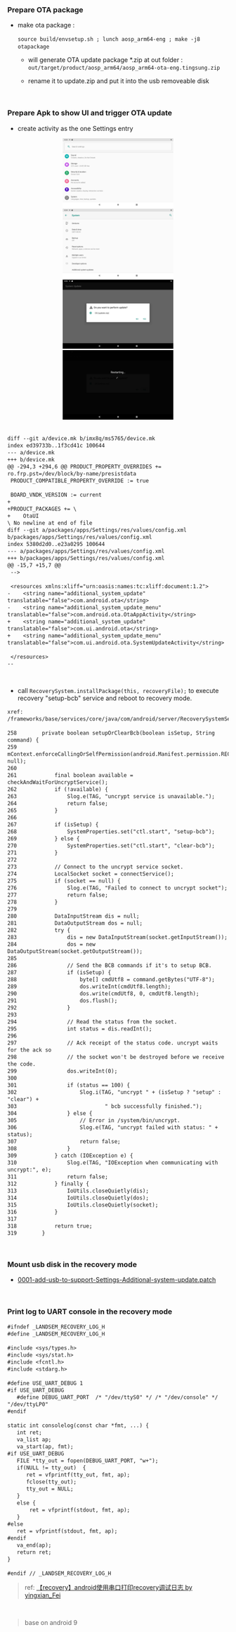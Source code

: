 ### Prepare OTA package
+ make ota package :

  `source build/envsetup.sh ; lunch aosp_arm64-eng ; make -j8 otapackage`

	+ will generate OTA update package *.zip at out folder : `out/target/product/aosp_arm64/aosp_arm64-ota-eng.tingsung.zip`

	+ rename it to update.zip and put it into the usb removeable disk

<br>

### Prepare Apk to show UI and trigger OTA update
+ create activity as the one Settings entry

<div align="center">
<img src="./aosp/packages/apps/OtaUI/screencap/1.png" height="50%" width="50%">
<img src="./aosp/packages/apps/OtaUI/screencap/2.png" height="50%" width="50%">
<img src="./aosp/packages/apps/OtaUI/screencap/3.png" height="50%" width="50%">
<img src="./aosp/packages/apps/OtaUI/screencap/4.png" height="50%" width="50%">
</div>

<br>

```
diff --git a/device.mk b/imx8q/ms5765/device.mk
index ed39733b..1f3cd41c 100644
--- a/device.mk
+++ b/device.mk
@@ -294,3 +294,6 @@ PRODUCT_PROPERTY_OVERRIDES += ro.frp.pst=/dev/block/by-name/presistdata
 PRODUCT_COMPATIBLE_PROPERTY_OVERRIDE := true

 BOARD_VNDK_VERSION := current
+
+PRODUCT_PACKAGES += \
+    OtaUI
\ No newline at end of file
diff --git a/packages/apps/Settings/res/values/config.xml b/packages/apps/Settings/res/values/config.xml
index 5380d2d0..e23a0295 100644
--- a/packages/apps/Settings/res/values/config.xml
+++ b/packages/apps/Settings/res/values/config.xml
@@ -15,7 +15,7 @@
 -->

 <resources xmlns:xliff="urn:oasis:names:tc:xliff:document:1.2">
-    <string name="additional_system_update" translatable="false">com.android.ota</string>
-    <string name="additional_system_update_menu" translatable="false">com.android.ota.OtaAppActivity</string>
+    <string name="additional_system_update" translatable="false">com.ui.android.ota</string>
+    <string name="additional_system_update_menu" translatable="false">com.ui.android.ota.SystemUpdateActivity</string>

 </resources>
--
```

<br>

+ call `RecoverySystem.installPackage(this, recoveryFile);` to execute recovery "setup-bcb" service and reboot to recovery mode.
```
xref: /frameworks/base/services/core/java/com/android/server/RecoverySystemService.java

258        private boolean setupOrClearBcb(boolean isSetup, String command) {
259            mContext.enforceCallingOrSelfPermission(android.Manifest.permission.RECOVERY, null);
260
261            final boolean available = checkAndWaitForUncryptService();
262            if (!available) {
263                Slog.e(TAG, "uncrypt service is unavailable.");
264                return false;
265            }
266
267            if (isSetup) {
268                SystemProperties.set("ctl.start", "setup-bcb");
269            } else {
270                SystemProperties.set("ctl.start", "clear-bcb");
271            }
272
273            // Connect to the uncrypt service socket.
274            LocalSocket socket = connectService();
275            if (socket == null) {
276                Slog.e(TAG, "Failed to connect to uncrypt socket");
277                return false;
278            }
279
280            DataInputStream dis = null;
281            DataOutputStream dos = null;
282            try {
283                dis = new DataInputStream(socket.getInputStream());
284                dos = new DataOutputStream(socket.getOutputStream());
285
286                // Send the BCB commands if it's to setup BCB.
287                if (isSetup) {
288                    byte[] cmdUtf8 = command.getBytes("UTF-8");
289                    dos.writeInt(cmdUtf8.length);
290                    dos.write(cmdUtf8, 0, cmdUtf8.length);
291                    dos.flush();
292                }
293
294                // Read the status from the socket.
295                int status = dis.readInt();
296
297                // Ack receipt of the status code. uncrypt waits for the ack so
298                // the socket won't be destroyed before we receive the code.
299                dos.writeInt(0);
300
301                if (status == 100) {
302                    Slog.i(TAG, "uncrypt " + (isSetup ? "setup" : "clear") +
303                            " bcb successfully finished.");
304                } else {
305                    // Error in /system/bin/uncrypt.
306                    Slog.e(TAG, "uncrypt failed with status: " + status);
307                    return false;
308                }
309            } catch (IOException e) {
310                Slog.e(TAG, "IOException when communicating with uncrypt:", e);
311                return false;
312            } finally {
313                IoUtils.closeQuietly(dis);
314                IoUtils.closeQuietly(dos);
315                IoUtils.closeQuietly(socket);
316            }
317
318            return true;
319        }
```


<br>

### Mount usb disk in the recovery mode

+ [0001-add-usb-to-support-Settings-Additional-system-update.patch](./aosp/bootable/recovery/0001-add-usb-to-support-Settings-Additional-system-update.patch)






<br>

### Print log to UART console in the recovery mode

```
#ifndef _LANDSEM_RECOVERY_LOG_H
#define _LANDSEM_RECOVERY_LOG_H

#include <sys/types.h>
#include <sys/stat.h>
#include <fcntl.h>
#include <stdarg.h>

#define USE_UART_DEBUG 1
#if USE_UART_DEBUG
   #define DEBUG_UART_PORT  /* "/dev/ttyS0" */ /* "/dev/console" */  "/dev/ttyLP0"
#endif

static int consolelog(const char *fmt, ...) {
   int ret;
   va_list ap;
   va_start(ap, fmt);
#if USE_UART_DEBUG
   FILE *tty_out = fopen(DEBUG_UART_PORT, "w+");
   if(NULL != tty_out)	{
	  ret = vfprintf(tty_out, fmt, ap);
	  fclose(tty_out);
	  tty_out = NULL;
   }
   else {
	   ret = vfprintf(stdout, fmt, ap);
   }
#else
   ret = vfprintf(stdout, fmt, ap);
#endif
   va_end(ap);
   return ret;
}

#endif // _LANDSEM_RECOVERY_LOG_H
```

> ref: [【recovery】android使用串口打印recovery调试日志 by yingxian_Fei](https://blog.csdn.net/smilefyx/article/details/78836476)

<br>

> base on android 9